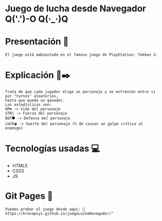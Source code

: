 # Juego de lucha desde Navegador Q('.')-O Q(·_·)Q

# Presentación 📜
    El juego está ambientado en el famoso juego de PlayStation: Tekken 3. 
# Explicación 📘✒️
    Trata de que cada jugador elige un personaje y se enfrentan entre si por "turnos" aleatorios,
    hasta que queda un ganador.
    Las estadísticas son:
    HP❤️ -> Vida del personaje
    STR💪 -> Fuerza del personaje
    DEF🛡️ -> Defensa del personaje
    LUCK🍀 -> Suerte del personaje (% de causar un golpe crítico al enemigo)
# Tecnologías usadas 💻
-   HTML5
-   CSS3
-   JS
    
# Git Pages 🚀
    Puedes probar el juego desde aquí: 👀 https://kronapsys.github.io/juegoLuchaNavegador/"
